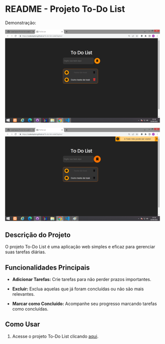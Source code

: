 # README - Projeto To-Do List

Demonstração:

![To-Do List Logo](assets/img/To-do-list%20Preview%2001.png)

![To-Do List Demo](assets/img/To-do-list%20Preview%2002.JPG)

## Descrição do Projeto

O projeto To-Do List é uma aplicação web simples e eficaz para gerenciar suas tarefas diárias.

## Funcionalidades Principais

- **Adicionar Tarefas:** Crie tarefas para não perder prazos importantes.

- **Excluir:** Exclua aquelas que já foram concluídas ou não são mais relevantes.

- **Marcar como Concluído:** Acompanhe seu progresso marcando tarefas como concluídas.

## Como Usar

1. Acesse o projeto To-Do List clicando [aqui](https://codeclayton.github.io/To-do-list-codeClayton/).